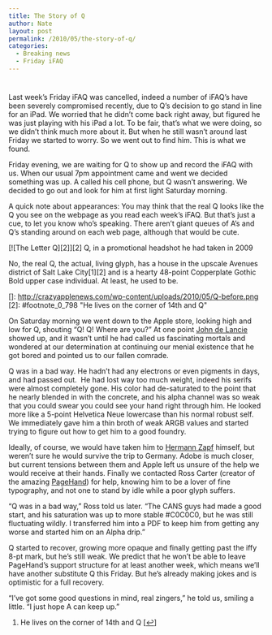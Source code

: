 ```yaml
---
title: The Story of Q
author: Nate
layout: post
permalink: /2010/05/the-story-of-q/
categories:
  - Breaking news
  - Friday iFAQ
---
```

# 

Last week’s Friday iFAQ was cancelled, indeed a number of iFAQ’s have been severely compromised recently, due to Q’s decision to go stand in line for an iPad. We worried that he didn’t come back right away, but figured he was just playing with his iPad a lot. To be fair, that’s what we were doing, so we didn’t think much more about it. But when he still wasn’t around last Friday we started to worry. So we went out to find him. This is what we found.

Friday evening, we are waiting for Q to show up and record the iFAQ with us. When our usual 7pm appointment came and went we decided something was up. A called his cell phone, but Q wasn’t answering. We decided to go out and look for him at first light Saturday morning.

A quick note about appearances: You may think that the real Q looks like the Q you see on the webpage as you read each week’s iFAQ. But that’s just a cue, to let you know who’s speaking. There aren’t giant queues of A’s and Q’s standing around on each web page, although that would be cute.

[![The Letter Q][2]][2]
Q, in a promotional headshot he had taken in 2009

No, the real Q, the actual, living glyph, has a house in the upscale Avenues district of Salt Lake City[1][2] and is a hearty 48-point Copperplate Gothic Bold upper case individual. At least, he used to be.

 []: http://crazyapplenews.com/wp-content/uploads/2010/05/Q-before.png
 [2]: #footnote_0_798 "He lives on the corner of 14th and Q"

On Saturday morning we went down to the Apple store, looking high and low for Q, shouting “Q! Q! Where are you?” At one point [John de Lancie][3] showed up, and it wasn’t until he had called us fascinating mortals and wondered at our determination at continuing our menial existence that he got bored and pointed us to our fallen comrade.

 [3]: http://en.wikipedia.org/wiki/Q_star_trek

Q was in a bad way. He hadn’t had any electrons or even pigments in days, and had passed out.  He had lost way too much weight, indeed his serifs were almost completely gone. His color had de-saturated to the point that he nearly blended in with the concrete, and his alpha channel was so weak that you could swear you could see your hand right through him. He looked more like a 5-point Helvetica Neue lowercase than his normal robust self. We immediately gave him a thin broth of weak ARGB values and started trying to figure out how to get him to a good foundry.

Ideally, of course, we would have taken him to [Hermann Zapf][4] himself, but weren’t sure he would survive the trip to Germany. Adobe is much closer, but current tensions between them and Apple left us unsure of the help we would receive at their hands. Finally we contacted Ross Carter (creator of the amazing [PageHand][5]) for help, knowing him to be a lover of fine typography, and not one to stand by idle while a poor glyph suffers.

 [4]: http://en.wikipedia.org/wiki/Hermann_Zapf
 [5]: http://pagehand.com/pagehand/

“Q was in a bad way,” Ross told us later. “The CANS guys had made a good start, and his saturation was up to more stable #C0C0C0, but he was still fluctuating wildly. I transferred him into a PDF to keep him from getting any worse and started him on an Alpha drip.”

Q started to recover, growing more opaque and finally getting past the iffy 8-pt mark, but he’s still weak. We predict that he won’t be able to leave PageHand’s support structure for at least another week, which means we’ll have another substitute Q this Friday. But he’s already making jokes and is optimistic for a full recovery.

“I’ve got some good questions in mind, real zingers,” he told us, smiling a little. “I just hope A can keep up.”

1.  He lives on the corner of 14th and Q [[↩][6]]

 [6]: #identifier_0_798